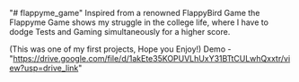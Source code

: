 "# flappyme_game"
Inspired from a renowned FlappyBird Game the Flappyme Game shows my struggle in the college life, where I have to dodge Tests and Gaming simultaneously for a higher score.

(This was one of my first projects, Hope you Enjoy!)
Demo - "https://drive.google.com/file/d/1akEte35KOPUVLhUxY31BTtCULwhQxxtr/view?usp=drive_link"
